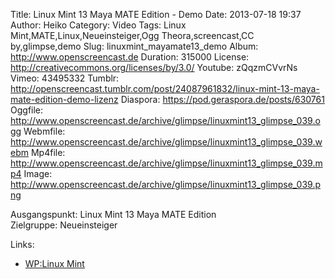 Title: Linux Mint 13 Maya MATE Edition - Demo
Date: 2013-07-18 19:37
Author: Heiko
Category: Video
Tags: Linux Mint,MATE,Linux,Neueinsteiger,Ogg Theora,screencast,CC by,glimpse,demo
Slug: linuxmint_mayamate13_demo
Album: http://www.openscreencast.de
Duration: 315000
License: http://creativecommons.org/licenses/by/3.0/
Youtube: zQqzmCVvrNs
Vimeo: 43495332
Tumblr: http://openscreencast.tumblr.com/post/24087961832/linux-mint-13-maya-mate-edition-demo-lizenz
Diaspora: https://pod.geraspora.de/posts/630761
Oggfile: http://www.openscreencast.de/archive/glimpse/linuxmint13_glimpse_039.ogg
Webmfile: http://www.openscreencast.de/archive/glimpse/linuxmint13_glimpse_039.webm
Mp4file: http://www.openscreencast.de/archive/glimpse/linuxmint13_glimpse_039.mp4
Image: http://www.openscreencast.de/archive/glimpse/linuxmint13_glimpse_039.png

Ausgangspunkt: Linux Mint 13 Maya MATE Edition  
Zielgruppe: Neueinsteiger  

Links:

  * [WP:Linux Mint](https://de.wikipedia.org/wiki/Linux_Mint "Link zu WP:Linux Mint" )

